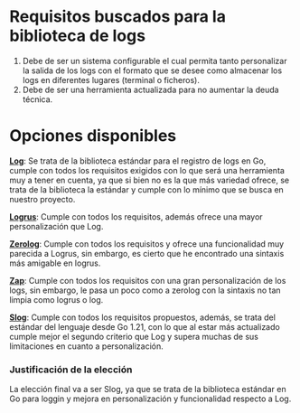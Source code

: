 # Requisitos buscados para la biblioteca de logs
1. Debe de ser un sistema configurable el cual permita tanto personalizar la salida de los logs con el formato que se desee como almacenar los logs en diferentes lugares (terminal o ficheros).
2. Debe de ser una herramienta actualizada para no aumentar la deuda técnica.

# Opciones disponibles

**[Log](https://pkg.go.dev/log)**: Se trata de la biblioteca estándar para el registro de logs en Go, cumple con todos los requisitos exigidos con lo que será una herramienta muy a tener en cuenta, ya que si bien no es la que más variedad ofrece, se trata de la biblioteca la estándar y cumple con lo mínimo que se busca en nuestro proyecto.

**[Logrus](https://pkg.go.dev/github.com/sirupsen/logrus)**: Cumple con todos los requisitos, además ofrece una mayor personalización que Log.

**[Zerolog](https://pkg.go.dev/github.com/rs/zerolog)**: Cumple con todos los requisitos y ofrece una funcionalidad muy parecida a Logrus, sin embargo, es cierto que he encontrado una sintaxis más amigable en logrus.

**[Zap](https://pkg.go.dev/go.uber.org/zap)**: Cumple con todos los requisitos con una gran personalización de los logs, sin embargo, le pasa un poco como a zerolog con la sintaxis no tan limpia como logrus o log.

**[Slog](https://go.dev/blog/slog)**: Cumple con todos los requisitos propuestos, además, se trata del estándar del lenguaje desde Go 1.21, con lo que al estar más actualizado cumple mejor el segundo criterio que Log y supera muchas de sus limitaciones en cuanto a personalización.

### Justificación de la elección
La elección final va a ser Slog, ya que se trata de la biblioteca estándar en Go para loggin y mejora en personalización y funcionalidad respecto a Log.